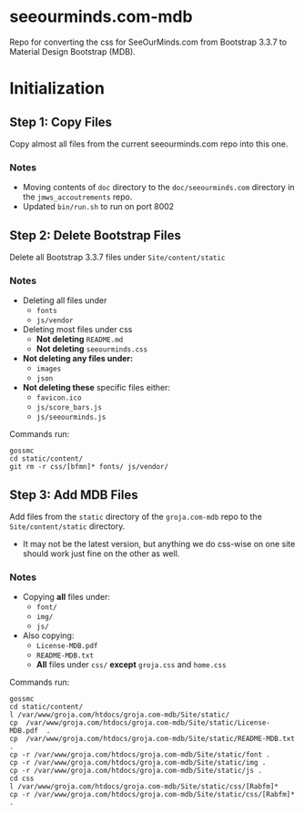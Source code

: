 # seeourminds.com-mdb

Repo for converting the css for SeeOurMinds.com from Bootstrap 3.3.7 to Material Design Bootstrap (MDB).

# Initialization

## Step 1: Copy Files

Copy almost all files from the current seeourminds.com repo into this one.

### Notes

- Moving contents of `doc` directory to the `doc/seeourminds.com` directory in the `jmws_accoutrements` repo.
- Updated `bin/run.sh` to run on port 8002

## Step 2: Delete Bootstrap Files

Delete all Bootstrap 3.3.7 files under `Site/content/static`

### Notes

- Deleting all files under
  - `fonts`
  - `js/vendor`
- Deleting most files under css
  - **Not deleting** `README.md`
  - **Not deleting** `seeourminds.css`
- **Not deleting any files under:**
  - `images`
  - `json`
- **Not deleting these** specific files either:
  - `favicon.ico`
  - `js/score_bars.js`
  - `js/seeourminds.js`

Commands run:

```
gossmc
cd static/content/
git rm -r css/[bfmn]* fonts/ js/vendor/
```

## Step 3: Add MDB Files

Add files from the `static` directory of the `groja.com-mdb` repo to the `Site/content/static` directory.

- It may not be the latest version, but anything we do css-wise on one site should work just fine on the other as well.

### Notes

- Copying **all** files under:
  - `font/`
  - `img/`
  - `js/`
- Also copying:
  - `License-MDB.pdf`
  - `README-MDB.txt`
  - **All** files under `css/` **except** `groja.css` and `home.css`

Commands run:

```
gossmc
cd static/content/
l /var/www/groja.com/htdocs/groja.com-mdb/Site/static/
cp  /var/www/groja.com/htdocs/groja.com-mdb/Site/static/License-MDB.pdf  .
cp  /var/www/groja.com/htdocs/groja.com-mdb/Site/static/README-MDB.txt .
cp -r /var/www/groja.com/htdocs/groja.com-mdb/Site/static/font .
cp -r /var/www/groja.com/htdocs/groja.com-mdb/Site/static/img .
cp -r /var/www/groja.com/htdocs/groja.com-mdb/Site/static/js .
cd css
l /var/www/groja.com/htdocs/groja.com-mdb/Site/static/css/[Rabfm]*
cp -r /var/www/groja.com/htdocs/groja.com-mdb/Site/static/css/[Rabfm]* .
```

